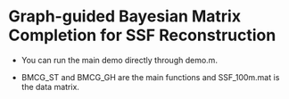 # Graph-guided Bayesian Matrix Completion for SSF Reconstruction

- You can run the main demo directly through demo.m.

- BMCG_ST and BMCG_GH are the main functions and SSF_100m.mat is the data matrix. 

